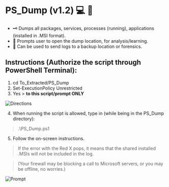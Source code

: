 # PS_Dump (v1.2) :computer: :floppy_disk:
* :old_key: Dumps all packages, services, processes (running), applications (installed in .MSI format). 
* :green_book: Prompts user to open the dump location, for analysis/learning.
* :closed_lock_with_key: Can be used to send logs to a backup location or forensics.

## Instructions (Authorize the script through PowerShell Terminal):
1) cd To_Extracted/PS_Dump
2) Set-ExecutionPolicy Unrestricted
3) Yes > **to this script/prompt ONLY**  

![Directions](https://user-images.githubusercontent.com/91343617/147774502-da4a8690-794d-44d1-964e-2a88db4a57ee.png)

4) When running the script is allowed, type in (while being in the PS_Dump directory):
> .\PS_Dump.ps1
5) Follow the on-screen instructions.

>If the error with the Red X pops, it means that the shared installed .MSIs will not be included in the log.

>(Your firewall may be blocking a call to Microsoft servers, or you may be offline, no worries.)

![Prompt](https://user-images.githubusercontent.com/91343617/147774516-140e1a2c-7b7c-4894-8cad-68a390635e5c.png)
